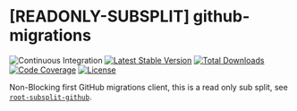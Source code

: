 # [READONLY-SUBSPLIT] github-migrations


![Continuous Integration](https://github.com/php-api-clients/github-migrations/workflows/Continuous%20Integration/badge.svg)
[![Latest Stable Version](https://poser.pugx.org/api-clients/github-migrations/v/stable.png)](https://packagist.org/packages/api-clients/github-migrations)
[![Total Downloads](https://poser.pugx.org/api-clients/github-migrations/downloads.png)](https://packagist.org/packages/api-clients/github-migrations)
[![Code Coverage](https://scrutinizer-ci.com/g/php-api-clients/github-migrations/badges/coverage.png?b==)](https://scrutinizer-ci.com/g/php-api-clients/github-migrations/?branch=)
[![License](https://poser.pugx.org/api-clients/github-migrations/license.png)](https://packagist.org/packages/api-clients/github-migrations)

Non-Blocking first GitHub migrations client, this is a read only sub split, see [`root-subsplit-github`](https://github.com/php-api-clients/root-subsplit-github).

